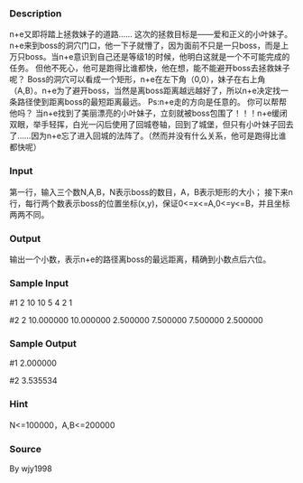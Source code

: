 
### Description
n+e又即将踏上拯救妹子的道路……
这次的拯救目标是——爱和正义的小叶妹子。
n+e来到boss的洞穴门口，他一下子就懵了，因为面前不只是一只boss，而是上万只boss。当n+e意识到自己还是等级1的时候，他明白这就是一个不可能完成的任务。
但他不死心，他可是跑得比谁都快，他在想，能不能避开boss去拯救妹子呢？
Boss的洞穴可以看成一个矩形，n+e在左下角（0,0），妹子在右上角（A,B）。n+e为了避开boss，当然是离boss距离越远越好了，所以n+e决定找一条路径使到距离boss的最短距离最远。
Ps:n+e走的方向是任意的。
你可以帮帮他吗？
当n+e找到了美丽漂亮的小叶妹子，立刻就被boss包围了！！！n+e缓闭双眼，举手轻挥，白光一闪后使用了回城卷轴，回到了城堡，但只有小叶妹子回去了……因为n+e忘了进入回城的法阵了。（然而并没有什么关系，他可是跑得比谁都快呢）

### Input
第一行，输入三个数N,A,B，N表示boss的数目，A，B表示矩形的大小；
接下来n行，每行两个数表示boss的位置坐标(x,y)，保证0<=x<=A,0<=y<=B，并且坐标两两不同。

### Output
输出一个小数，表示n+e的路径离boss的最远距离，精确到小数点后六位。

### Sample Input
#1
2 10 10
5 4
2 1

#2
2 10.000000 10.000000
2.500000 7.500000
7.500000 2.500000
### Sample Output
#1
2.000000

#2
3.535534

### Hint
N<=100000，A,B<=200000

### Source
By wjy1998